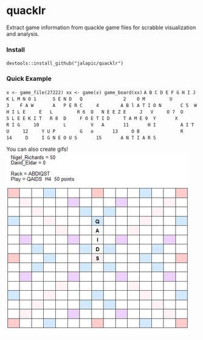 # quacklr

Extract game information from quackle game files for scrabble visualization and analysis.

### Install

`devtools::install_github("jalapic/quacklr")`


### Quick Example

` x <- game_file(27222)
  xx <- game(x)
  game_board(xx)
`
`
    A B C D E F G H I J K L M N O
    1      S E N D   Q              
    2    O M         U              
    3    F A W       A   P E R C    
    4        A B l A T I O N       C
    5  W H I L E     E   L         R
    6  O   N E E Z E     J   V     O
    7  O           S L E E K I T   R
    8  D     F O E T I D     T A M E
    9  Y       X           R I G    
    10         L         V   A      
    11       H I         A I T U    
    12     Y U P         G   o      
    13     O B               R      
    14     D     I G N E O U S      
    15       A N T I A R S     
`



You can also create gifs!
![](https://github.com/jalapic/quacklr/blob/master/img/test.gif)
